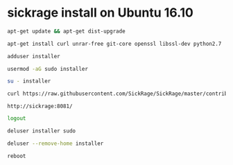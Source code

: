 # sickrage install on Ubuntu 16.10

```bash
apt-get update && apt-get dist-upgrade

apt-get install curl unrar-free git-core openssl libssl-dev python2.7

adduser installer

usermod -aG sudo installer

su - installer

curl https://raw.githubusercontent.com/SickRage/SickRage/master/contrib/debian-ubuntu-install.sh | sudo bash
```

```http://sickrage:8081/```

```bash
logout

deluser installer sudo

deluser --remove-home installer

reboot
```
